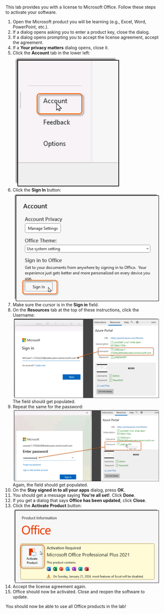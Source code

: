 This lab provides you with a license to Microsoft Office. Follow these steps to activate your software.
1. Open the Microsoft product you will be learning (e.g., Excel, Word, PowerPoint, etc.).
2. If a dialog opens asking you to enter a product key, close the dialog.
3. If a dialog opens prompting you to accept the license agreement, accept the agreement.
4. If a **Your privacy matters** dialog opens, close it.
5. Click the **Account** tab in the lower left:
    ![Account Tab](images/office-account-tab.png)
6. Click the **Sign In** button:
    ![Sign In](images/office-account-sign-in.png)
7. Make sure the cursor is in the **Sign in** field.
8. On the **Resources** tab at the top of these instructions, click the Username:
    ![Click Username](images/office-account-sign-in-username.png)
    The field should get populated.
9. Repeat the same for the password:
    ![Click Password](images/office-account-sign-in-password.png)
    Again, the field should get populated.
10. On the **Stay signed in to all your apps** dialog, press **OK**.
11. You should get a message saying **You're all set!**. Click **Done**.
12. If you get a dialog that says **Office has been updated**, click **Close**.
13. Click the **Activate Product** button:
    ![Activate Product](images/office-activate-product.png)
14. Accept the license agreement again.
15. Office should now be activated. Close and reopen the software to update.

You should now be able to use all Office products in the lab!
